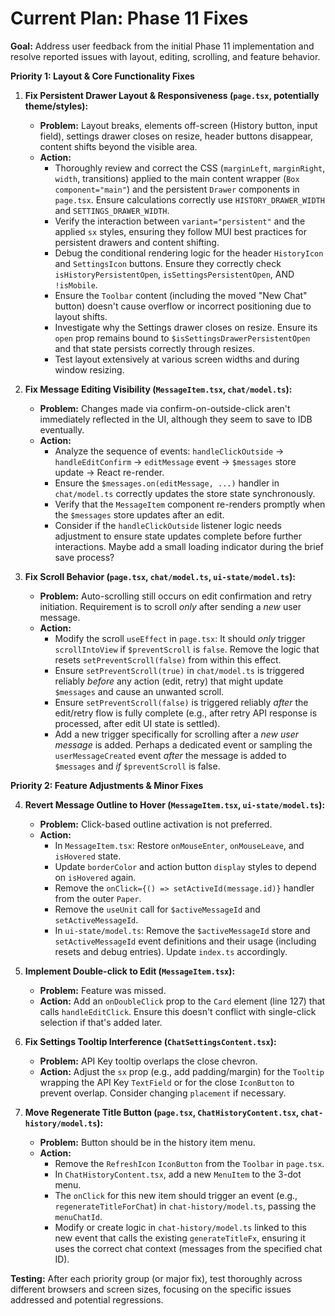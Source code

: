 # Current Plan: Phase 11 Fixes

**Goal:** Address user feedback from the initial Phase 11 implementation and resolve reported issues with layout, editing, scrolling, and feature behavior.

**Priority 1: Layout & Core Functionality Fixes**

1.  **Fix Persistent Drawer Layout & Responsiveness (`page.tsx`, potentially theme/styles):**

    - **Problem:** Layout breaks, elements off-screen (History button, input field), settings drawer closes on resize, header buttons disappear, content shifts beyond the visible area.
    - **Action:**
      - Thoroughly review and correct the CSS (`marginLeft`, `marginRight`, `width`, transitions) applied to the main content wrapper (`Box component="main"`) and the persistent `Drawer` components in `page.tsx`. Ensure calculations correctly use `HISTORY_DRAWER_WIDTH` and `SETTINGS_DRAWER_WIDTH`.
      - Verify the interaction between `variant="persistent"` and the applied `sx` styles, ensuring they follow MUI best practices for persistent drawers and content shifting.
      - Debug the conditional rendering logic for the header `HistoryIcon` and `SettingsIcon` buttons. Ensure they correctly check `isHistoryPersistentOpen`, `isSettingsPersistentOpen`, AND `!isMobile`.
      - Ensure the `Toolbar` content (including the moved "New Chat" button) doesn't cause overflow or incorrect positioning due to layout shifts.
      - Investigate why the Settings drawer closes on resize. Ensure its `open` prop remains bound to `$isSettingsDrawerPersistentOpen` and that state persists correctly through resizes.
      - Test layout extensively at various screen widths and during window resizing.

2.  **Fix Message Editing Visibility (`MessageItem.tsx`, `chat/model.ts`):**

    - **Problem:** Changes made via confirm-on-outside-click aren't immediately reflected in the UI, although they seem to save to IDB eventually.
    - **Action:**
      - Analyze the sequence of events: `handleClickOutside` -> `handleEditConfirm` -> `editMessage` event -> `$messages` store update -> React re-render.
      - Ensure the `$messages.on(editMessage, ...)` handler in `chat/model.ts` correctly updates the store state synchronously.
      - Verify that the `MessageItem` component re-renders promptly when the `$messages` store updates after an edit.
      - Consider if the `handleClickOutside` listener logic needs adjustment to ensure state updates complete before further interactions. Maybe add a small loading indicator during the brief save process?

3.  **Fix Scroll Behavior (`page.tsx`, `chat/model.ts`, `ui-state/model.ts`):**
    - **Problem:** Auto-scrolling still occurs on edit confirmation and retry initiation. Requirement is to scroll _only_ after sending a _new_ user message.
    - **Action:**
      - Modify the scroll `useEffect` in `page.tsx`: It should _only_ trigger `scrollIntoView` if `$preventScroll` is `false`. Remove the logic that resets `setPreventScroll(false)` from within this effect.
      - Ensure `setPreventScroll(true)` in `chat/model.ts` is triggered reliably _before_ any action (edit, retry) that might update `$messages` and cause an unwanted scroll.
      - Ensure `setPreventScroll(false)` is triggered reliably _after_ the edit/retry flow is fully complete (e.g., after retry API response is processed, after edit UI state is settled).
      - Add a new trigger specifically for scrolling after a _new user message_ is added. Perhaps a dedicated event or sampling the `userMessageCreated` event _after_ the message is added to `$messages` and _if_ `$preventScroll` is false.

**Priority 2: Feature Adjustments & Minor Fixes**

4.  **Revert Message Outline to Hover (`MessageItem.tsx`, `ui-state/model.ts`):**

    - **Problem:** Click-based outline activation is not preferred.
    - **Action:**
      - In `MessageItem.tsx`: Restore `onMouseEnter`, `onMouseLeave`, and `isHovered` state.
      - Update `borderColor` and action button `display` styles to depend on `isHovered` again.
      - Remove the `onClick={() => setActiveId(message.id)}` handler from the outer `Paper`.
      - Remove the `useUnit` call for `$activeMessageId` and `setActiveMessageId`.
      - In `ui-state/model.ts`: Remove the `$activeMessageId` store and `setActiveMessageId` event definitions and their usage (including resets and debug entries). Update `index.ts` accordingly.

5.  **Implement Double-click to Edit (`MessageItem.tsx`):**

    - **Problem:** Feature was missed.
    - **Action:** Add an `onDoubleClick` prop to the `Card` element (line 127) that calls `handleEditClick`. Ensure this doesn't conflict with single-click selection if that's added later.

6.  **Fix Settings Tooltip Interference (`ChatSettingsContent.tsx`):**

    - **Problem:** API Key tooltip overlaps the close chevron.
    - **Action:** Adjust the `sx` prop (e.g., add padding/margin) for the `Tooltip` wrapping the API Key `TextField` or for the close `IconButton` to prevent overlap. Consider changing `placement` if necessary.

7.  **Move Regenerate Title Button (`page.tsx`, `ChatHistoryContent.tsx`, `chat-history/model.ts`):**
    - **Problem:** Button should be in the history item menu.
    - **Action:**
      - Remove the `RefreshIcon` `IconButton` from the `Toolbar` in `page.tsx`.
      - In `ChatHistoryContent.tsx`, add a new `MenuItem` to the 3-dot menu.
      - The `onClick` for this new item should trigger an event (e.g., `regenerateTitleForChat`) in `chat-history/model.ts`, passing the `menuChatId`.
      - Modify or create logic in `chat-history/model.ts` linked to this new event that calls the existing `generateTitleFx`, ensuring it uses the correct chat context (messages from the specified chat ID).

**Testing:** After each priority group (or major fix), test thoroughly across different browsers and screen sizes, focusing on the specific issues addressed and potential regressions.
